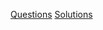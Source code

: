 [Questions](../../../shell-scripting-course/shell-scripting-in-a-nutshell/practice-exercises/PracticeExercises-ShellScriptingSuccinctly.pdf)
[Solutions](../../../shell-scripting-course/shell-scripting-in-a-nutshell/practice-exercises)